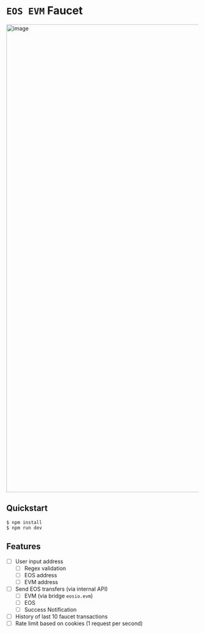 # `EOS EVM` Faucet

<img width="1223" alt="image" src="https://user-images.githubusercontent.com/550895/229303798-5602b7d4-a48b-4de9-a8eb-0911990b214e.png">

## Quickstart

```
$ npm install
$ npm run dev
```

## Features

- [ ] User input address
  - [ ] Regex validation
  - [ ] EOS address
  - [ ] EVM address
- [ ] Send EOS transfers (via internal API)
  - [ ] EVM (via bridge `eosio.evm`)
  - [ ] EOS
  - [ ] Success Notification
- [ ] History of last 10 faucet transactions
- [ ] Rate limit based on cookies (1 request per second)